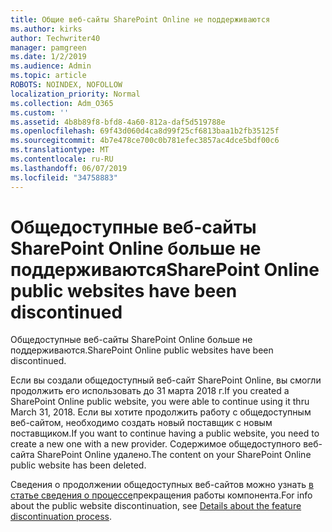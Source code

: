```yaml
---
title: Общие веб-сайты SharePoint Online не поддерживаются
ms.author: kirks
author: Techwriter40
manager: pamgreen
ms.date: 1/2/2019
ms.audience: Admin
ms.topic: article
ROBOTS: NOINDEX, NOFOLLOW
localization_priority: Normal
ms.collection: Adm_O365
ms.custom: ''
ms.assetid: 4b8b89f8-bfd8-4a60-812a-daf5d519788e
ms.openlocfilehash: 69f43d060d4ca8d99f25cf6813baa1b2fb35125f
ms.sourcegitcommit: 4b7e478ce700c0b781efec3857ac4dce5bdf00c6
ms.translationtype: MT
ms.contentlocale: ru-RU
ms.lasthandoff: 06/07/2019
ms.locfileid: "34758883"
---
```

# <a name="sharepoint-online-public-websites-have-been-discontinued"></a><span data-ttu-id="244b0-102">Общедоступные веб-сайты SharePoint Online больше не поддерживаются</span><span class="sxs-lookup"><span data-stu-id="244b0-102">SharePoint Online public websites have been discontinued</span></span>

<span data-ttu-id="244b0-103">Общедоступные веб-сайты SharePoint Online больше не поддерживаются.</span><span class="sxs-lookup"><span data-stu-id="244b0-103">SharePoint Online public websites have been discontinued.</span></span>

<span data-ttu-id="244b0-104">Если вы создали общедоступный веб-сайт SharePoint Online, вы смогли продолжить его использовать до 31 марта 2018 г.</span><span class="sxs-lookup"><span data-stu-id="244b0-104">If you created a SharePoint Online public website, you were able to continue using it thru March 31, 2018.</span></span> <span data-ttu-id="244b0-105">Если вы хотите продолжить работу с общедоступным веб-сайтом, необходимо создать новый поставщик с новым поставщиком.</span><span class="sxs-lookup"><span data-stu-id="244b0-105">If you want to continue having a public website, you need to create a new one with a new provider.</span></span> <span data-ttu-id="244b0-106">Содержимое общедоступного веб-сайта SharePoint Online удалено.</span><span class="sxs-lookup"><span data-stu-id="244b0-106">The content on your SharePoint Online public website has been deleted.</span></span>

<span data-ttu-id="244b0-107">Сведения о продолжении общедоступных веб-сайтов можно узнать [в статье сведения о процессе](https://go.microsoft.com/fwlink/?linkid=866980)прекращения работы компонента.</span><span class="sxs-lookup"><span data-stu-id="244b0-107">For info about the public website discontinuation, see [Details about the feature discontinuation process](https://go.microsoft.com/fwlink/?linkid=866980).</span></span>
